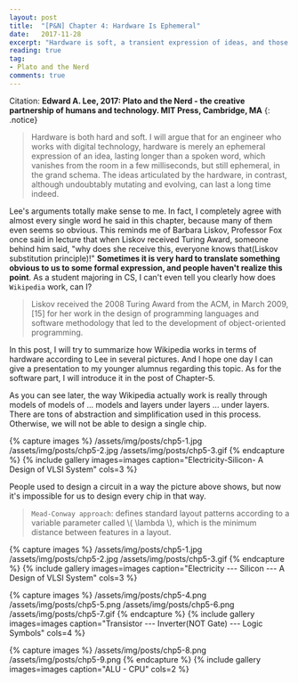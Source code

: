 ```yaml
---
layout: post
title:  "[P&N] Chapter 4: Hardware Is Ephemeral"
date:   2017-11-28
excerpt: "Hardware is soft, a transient expression of ideas, and those ideas are more durable than the hardware itself..."
reading: true
tag:
- Plato and the Nerd
comments: true
---
```

Citation: **Edward A. Lee, 2017: Plato and the Nerd - the creative partnership of humans and technology. MIT Press, Cambridge, MA**
{: .notice}

> Hardware is both hard and soft. I will argue that for an engineer who works with digital technology, hardware is merely an ephemeral expression of an idea, lasting longer than a spoken word, which vanishes from the room in a few milliseconds, but still ephemeral, in the grand schema. The ideas articulated by the hardware, in contrast, although undoubtably mutating and evolving, can last a long time indeed.

Lee's arguments totally make sense to me. In fact, I completely agree with almost every single word he said in this chapter, because many of them even seems so obvious. This reminds me of Barbara Liskov, Professor Fox once said in lecture that when Liskov received Turing Award, someone behind him said, "why does she receive this, everyone knows that(Liskov substitution principle)!" **Sometimes it is very hard to translate something obvious to us to some formal expression, and people haven't realize this point**. As a student majoring in CS, I can't even tell you clearly how does `Wikipedia` work, can I?

> Liskov received the 2008 Turing Award from the ACM, in March 2009,[15] for her work in the design of programming languages and software methodology that led to the development of object-oriented programming.

In this post, I will try to summarize how Wikipedia works in terms of hardware according to Lee in several pictures. And I hope one day I can give a presentation to my younger alumnus regarding this topic. As for the software part, I will introduce it in the post of Chapter-5.

As you can see later, the way Wikipedia actually work is really through models of models of ... models and layers under layers ... under layers. There are tons of abstraction and simplification used in this process. Otherwise, we will not be able to design a single chip.

{% capture images %}
/assets/img/posts/chp5-1.jpg
/assets/img/posts/chp5-2.jpg
/assets/img/posts/chp5-3.gif
{% endcapture %}
{% include gallery images=images caption="Electricity-Silicon-
A Design of VLSI System" cols=3 %}

People used to design a circuit in a way the picture above shows, but now it's impossible for us to design every chip in that way.

> `Mead-Conway approach`: defines standard layout patterns according to a variable parameter called \\( \lambda \\), which is the minimum distance between features in a layout.

{% capture images %}
/assets/img/posts/chp5-1.jpg
/assets/img/posts/chp5-2.jpg
/assets/img/posts/chp5-3.gif
{% endcapture %}
{% include gallery images=images caption="Electricity --- Silicon ---
A Design of VLSI System" cols=3 %}

{% capture images %}
/assets/img/posts/chp5-4.png
/assets/img/posts/chp5-5.png
/assets/img/posts/chp5-6.png
/assets/img/posts/chp5-7.gif
{% endcapture %}
{% include gallery images=images caption="Transistor --- Inverter(NOT Gate) --- Logic Symbols" cols=4 %}

{% capture images %}
/assets/img/posts/chp5-8.png
/assets/img/posts/chp5-9.png
{% endcapture %}
{% include gallery images=images caption="ALU - CPU" cols=2 %}


